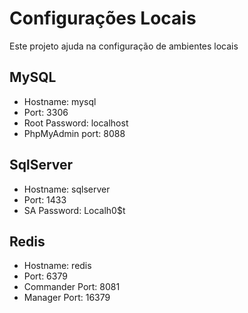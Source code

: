 # Configurações Locais
Este projeto ajuda na configuração de ambientes locais

## MySQL
* Hostname: mysql
* Port: 3306
* Root Password: localhost
* PhpMyAdmin port: 8088

## SqlServer
- Hostname: sqlserver
- Port: 1433
- SA Password: Localh0$t

## Redis
- Hostname: redis
- Port: 6379
- Commander Port: 8081
- Manager Port: 16379
